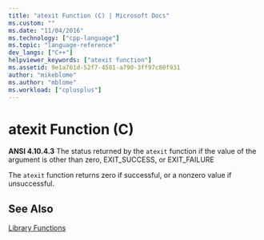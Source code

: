 ```yaml
---
title: "atexit Function (C) | Microsoft Docs"
ms.custom: ""
ms.date: "11/04/2016"
ms.technology: ["cpp-language"]
ms.topic: "language-reference"
dev_langs: ["C++"]
helpviewer_keywords: ["atexit function"]
ms.assetid: 9e1a761d-52f7-4581-a790-3ff97c80f931
author: "mikeblome"
ms.author: "mblome"
ms.workload: ["cplusplus"]
---
```

# atexit Function (C)
**ANSI 4.10.4.3** The status returned by the `atexit` function if the value of the argument is other than zero, EXIT_SUCCESS, or EXIT_FAILURE  
  
 The `atexit` function returns zero if successful, or a nonzero value if unsuccessful.  
  
## See Also  
 [Library Functions](../c-language/library-functions.md)